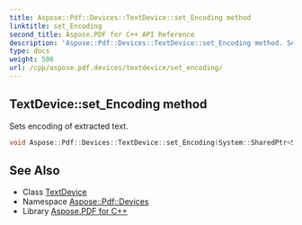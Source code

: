 ```yaml
---
title: Aspose::Pdf::Devices::TextDevice::set_Encoding method
linktitle: set_Encoding
second_title: Aspose.PDF for C++ API Reference
description: 'Aspose::Pdf::Devices::TextDevice::set_Encoding method. Sets encoding of extracted text in C++.'
type: docs
weight: 500
url: /cpp/aspose.pdf.devices/textdevice/set_encoding/
---
```

## TextDevice::set_Encoding method


Sets encoding of extracted text.

```cpp
void Aspose::Pdf::Devices::TextDevice::set_Encoding(System::SharedPtr<System::Text::Encoding> value)
```

## See Also

* Class [TextDevice](../)
* Namespace [Aspose::Pdf::Devices](../../)
* Library [Aspose.PDF for C++](../../../)
